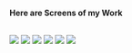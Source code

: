 ### 

<!-- <p align="center">
<img   src="https://media.giphy.com/media/aNEDbjEGn9y6CjgIJg/giphy.gif" align="center">
 </p>
<br/>
<br/>
<br/>
<br/>
<br/> -->
 
 
<br><br><br><br>




**Here are Screens of my Work**
 
<br>
<img src="https://i.imgur.com/orQBLw3.jpg">
<img src="https://i.imgur.com/rSODjjU.jpg">
<img src="https://i.imgur.com/Xvuyrgo.jpg">
<img src="https://i.imgur.com/buygJEs.jpg">
<img src="https://i.imgur.com/kquN97c.jpg">
<img src="https://i.imgur.com/Zuf8X00.jpeg">



<br><br>


<br/>

<br/>


